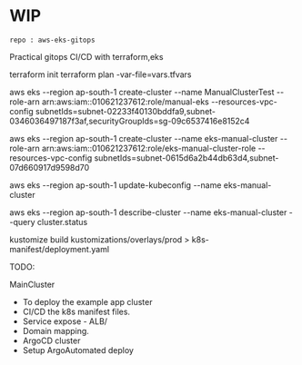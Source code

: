 # WIP

`repo : aws-eks-gitops`

Practical gitops CI/CD with terraform,eks

terraform init
terraform plan -var-file=vars.tfvars

aws eks --region ap-south-1 create-cluster --name ManualClusterTest --role-arn arn:aws:iam::010621237612:role/manual-eks --resources-vpc-config subnetIds=subnet-02233f40130bddfa9,subnet-0346036497187f3af,securityGroupIds=sg-09c6537416e8152c4

aws eks --region ap-south-1 create-cluster --name eks-manual-cluster --role-arn arn:aws:iam::010621237612:role/eks-manual-cluster-role --resources-vpc-config subnetIds=subnet-0615d6a2b44db63d4,subnet-07d660917d9598d70

aws eks --region ap-south-1 update-kubeconfig --name eks-manual-cluster

aws eks --region ap-south-1 describe-cluster --name eks-manual-cluster --query cluster.status

kustomize build kustomizations/overlays/prod > k8s-manifest/deployment.yaml


TODO:

MainCluster
- To deploy the example app cluster
- CI/CD the k8s manifest files.
- Service expose - ALB/
- Domain mapping.
- ArgoCD cluster
- Setup ArgoAutomated deploy

